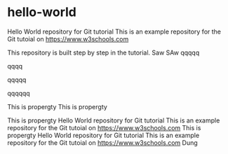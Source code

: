 # hello-world
Hello World repository for Git tutorial
This is an example repository for the Git tutoial on https://www.w3schools.com

This repository is built step by step in the tutorial.
Saw
SAw
qqqqq

qqqq

qqqqq

qqqqqq

This is propergty
This is propergty

This is propergty
Hello World repository for Git tutorial
This is an example repository for the Git tutoial on https://www.w3schools.com
This is propergty
Hello World repository for Git tutorial
This is an example repository for the Git tutoial on https://www.w3schools.com
Dung

